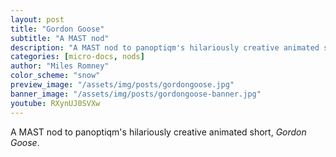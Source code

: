 ```yaml
---
layout: post
title: "Gordon Goose"
subtitle: "A MAST nod"
description: "A MAST nod to panoptiqm's hilariously creative animated short, _Gordon Goose_"
categories: [micro-docs, nods]
author: "Miles Romney"
color_scheme: "snow"
preview_image: "/assets/img/posts/gordongoose.jpg"
banner_image: "/assets/img/posts/gordongoose-banner.jpg"
youtube: RXynUJ0SVXw
---
```


A MAST nod to panoptiqm's hilariously creative animated short, _Gordon Goose_.
